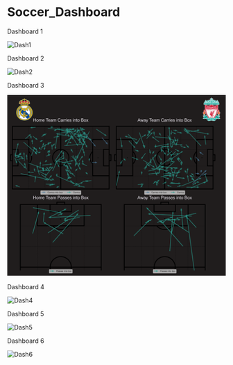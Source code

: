 # Soccer_Dashboard 







Dashboard 1

![Dash1](https://raw.githubusercontent.com/andrewlfc7/Soccer_Dashboard/main/figures/dashboard.png)




Dashboard 2

![Dash2](https://raw.githubusercontent.com/andrewlfc7/Soccer_Dashboard/main/figures/dashboard2.png)




Dashboard 3

![Dash3](https://raw.githubusercontent.com/andrewlfc7/Soccer_Dashboard/main/figures/dashboard3.png)





Dashboard 4

![Dash4](https://raw.githubusercontent.com/andrewlfc7/Soccer_Dashboard/main/figures/dashboard4.png)



Dashboard 5

![Dash5](https://raw.githubusercontent.com/andrewlfc7/Soccer_Dashboard/main/figures/dashboard5.png)


Dashboard 6

![Dash6](https://raw.githubusercontent.com/andrewlfc7/Soccer_Dashboard/main/figures/dashboard6.png)

